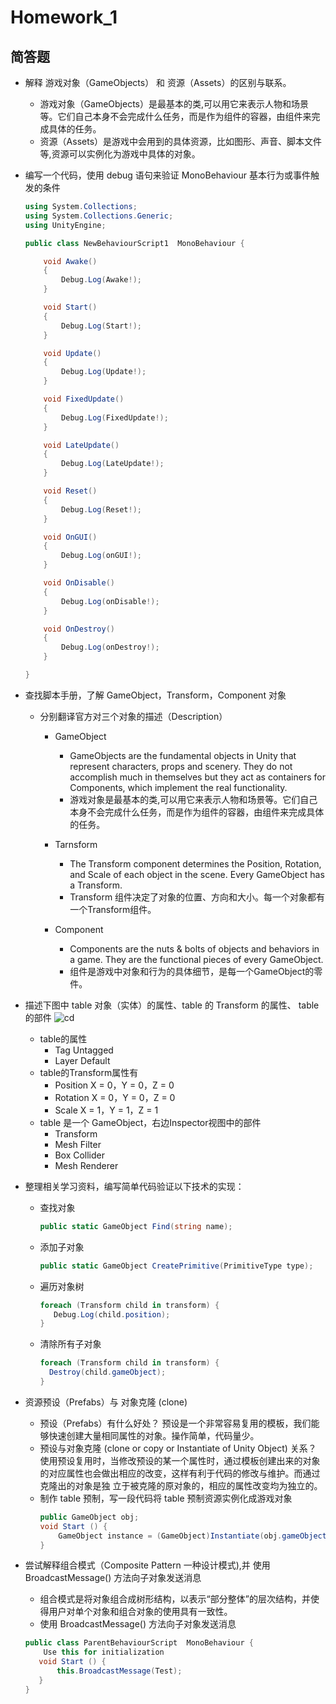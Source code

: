 # Homework_1

## 简答题

- 解释 游戏对象（GameObjects） 和 资源（Assets）的区别与联系。
     - 游戏对象（GameObjects）是最基本的类,可以用它来表示人物和场景等。它们自己本身不会完成什么任务，而是作为组件的容器，由组件来完成具体的任务。
     - 资源（Assets）是游戏中会用到的具体资源，比如图形、声音、脚本文件等,资源可以实例化为游戏中具体的对象。
   
- 编写一个代码，使用 debug 语句来验证 MonoBehaviour 基本行为或事件触发的条件


     ```cs
     using System.Collections;  
     using System.Collections.Generic;  
     using UnityEngine;  

     public class NewBehaviourScript1  MonoBehaviour {  

         void Awake()  
         {  
             Debug.Log(Awake!);  
         }  

         void Start()  
         {  
             Debug.Log(Start!);  
         }  

         void Update()  
         {  
             Debug.Log(Update!);  
         }  

         void FixedUpdate()  
         {  
             Debug.Log(FixedUpdate!);  
         }  

         void LateUpdate()  
         {  
             Debug.Log(LateUpdate!);  
         }  

         void Reset()  
         {  
             Debug.Log(Reset!);  
         } 

         void OnGUI()  
         {  
             Debug.Log(onGUI!);  
         }  

         void OnDisable()  
         {  
             Debug.Log(onDisable!);  
         }  

         void OnDestroy()  
         {  
             Debug.Log(onDestroy!);  
         }  

     }  

     ```

- 查找脚本手册，了解 GameObject，Transform，Component 对象
     - 分别翻译官方对三个对象的描述（Description）
          - GameObject
               -  GameObjects are the fundamental objects in Unity that represent characters, props and scenery. They do not accomplish much in themselves but they act as containers for Components, which implement the real functionality.
               - 游戏对象是最基本的类,可以用它来表示人物和场景等。它们自己本身不会完成什么任务，而是作为组件的容器，由组件来完成具体的任务。
    
       - Tarnsform
            - The Transform component determines the Position, Rotation, and Scale of each object in the scene. Every GameObject has a Transform.
           - Transform 组件决定了对象的位置、方向和大小。每一个对象都有一个Transform组件。
    
       - Component
          - Components are the nuts & bolts of objects and behaviors in a game. They are the functional pieces of every GameObject. 
          - 组件是游戏中对象和行为的具体细节，是每一个GameObject的零件。
 
 - 描述下图中 table 对象（实体）的属性、table 的 Transform 的属性、 table 的部件
    ![cd](httpspmlpml.github.iounity3d-learningimagesch02ch02-homework.png)
     - table的属性
          - Tag  Untagged
          - Layer  Default
     - table的Transform属性有
          - Position  X = 0，Y = 0，Z = 0
          - Rotation  X = 0，Y = 0，Z = 0
          - Scale  X = 1，Y = 1，Z = 1
      -  table 是一个 GameObject，右边Inspector视图中的部件
          - Transform
          - Mesh Filter
          - Box Collider
          - Mesh Renderer
    
     
- 整理相关学习资料，编写简单代码验证以下技术的实现：
     - 查找对象
       ```cs
       public static GameObject Find(string name);
       ```
     - 添加子对象
       ```cs
       public static GameObject CreatePrimitive(PrimitiveType type);
       ```
     - 遍历对象树
       ```cs
       foreach (Transform child in transform) {  
          Debug.Log(child.position);  
       } 
       ```
     - 清除所有子对象
  
       ```cs
       foreach (Transform child in transform) {  
         Destroy(child.gameObject);  
       }  
       ```
  
  
- 资源预设（Prefabs）与 对象克隆 (clone)
     - 预设（Prefabs）有什么好处？
          预设是一个非常容易复用的模板，我们能够快速创建大量相同属性的对象。操作简单，代码量少。
     - 预设与对象克隆 (clone or copy or Instantiate of Unity Object) 关系？
     使用预设复用时，当修改预设的某一个属性时，通过模板创建出来的对象的对应属性也会做出相应的改变，这样有利于代码的修改与维护。而通过克隆出的对象是独        立于被克隆的原对象的，相应的属性改变均为独立的。
     - 制作 table 预制，写一段代码将 table 预制资源实例化成游戏对象
          ```cs
          public GameObject obj;
          void Start () {
              GameObject instance = (GameObject)Instantiate(obj.gameObject, transform.position, transform.rotation);
          }
          ```
 - 尝试解释组合模式（Composite Pattern  一种设计模式),并 使用 BroadcastMessage() 方法向子对象发送消息
    - 组合模式是将对象组合成树形结构，以表示“部分整体”的层次结构，并使得用户对单个对象和组合对象的使用具有一致性。
    - 使用 BroadcastMessage() 方法向子对象发送消息
     ```cs
     public class ParentBehaviourScript  MonoBehaviour {
         Use this for initialization
        void Start () {
            this.BroadcastMessage(Test);
        }
     }
     ```
